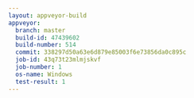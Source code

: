 ```yaml
---
layout: appveyor-build
appveyor:
  branch: master
  build-id: 47439602
  build-number: 514
  commit: 338297d50a63e6d879e85003f6e73856da0c895c
  job-id: 43q73t23mlmjskvf
  job-number: 1
  os-name: Windows
  test-result: 1
---
```

